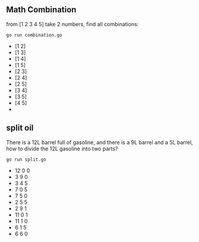 
## Math Combination 
from [1 2 3 4 5] take 2 numbers, find all combinations:

`go run combination.go`
- [1 2]
- [1 3]
- [1 4]
- [1 5]
- [2 3]
- [2 4]
- [2 5]
- [3 4]
- [3 5]
- [4 5]
- 
## split oil 
There is a 12L barrel full of gasoline, and there is a 9L barrel and a 5L barrel, how to divide the 12L gasoline into two parts?

`go run split.go`
- 12 0 0
- 3 9 0
- 3 4 5
- 7 0 5
- 7 5 0
- 2 5 5
- 2 9 1
- 11 0 1
- 11 1 0
- 6 1 5
- 6 6 0
